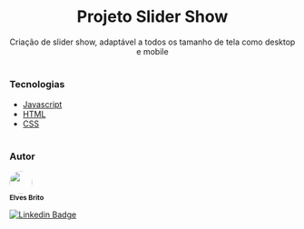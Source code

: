 <h1 align="center">Projeto Slider Show</h1>

<p align="center">Criação de slider show, adaptável a todos os tamanho de tela como desktop e mobile</p>

#

### Tecnologias
- [Javascript](https://developer.mozilla.org/pt-BR/docs/Web/JavaScript)
- [HTML]()
- [CSS]()

#

### Autor

<img style="border-radius: 50%;" src="https://avatars3.githubusercontent.com/u/50971534?s=460&u=e96a212ba23f0a02b5cd1c244c1b874c20aed4f2&v=4" width="40px"/>
</br>
<sub><b>Elves Brito</b></sub>

[![Linkedin Badge](https://img.shields.io/badge/-Elves-blue?style=flat-square&logo=Linkedin&logoColor=White&link=https://www.linkedin.com/in/elvesbd/)](https://www.linkedin.com/in/elvesbd/)
